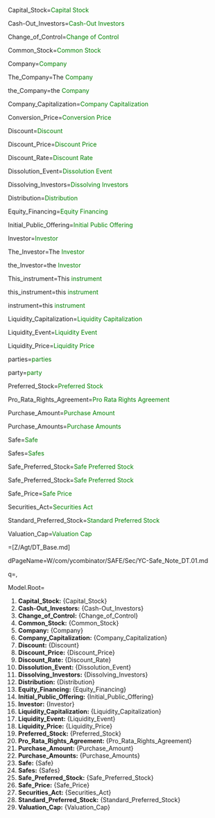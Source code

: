 Capital_Stock=<font color="green">Capital Stock</font>

Cash-Out_Investors=<font color="green">Cash-Out Investors</font>

Change_of_Control=<font color="green">Change of Control</font>

Common_Stock=<font color="green">Common Stock</font>

Company=<font color="green">Company</font>

The_Company=The <font color="green">Company</font>

the_Company=the <font color="green">Company</font>

Company_Capitalization=<font color="green">Company Capitalization</font>

Conversion_Price=<font color="green">Conversion Price</font>

Discount=<font color="green">Discount</font>

Discount_Price=<font color="green">Discount Price</font>

Discount_Rate=<font color="green">Discount Rate</font>

Dissolution_Event=<font color="green">Dissolution Event</font>

Dissolving_Investors=<font color="green">Dissolving Investors</font>

Distribution=<font color="green">Distribution</font>

Equity_Financing=<font color="green">Equity Financing</font>

Initial_Public_Offering=<font color="green">Initial Public Offering</font>

Investor=<font color="green">Investor</font>

The_Investor=The <font color="green">Investor</font>

the_Investor=the <font color="green">Investor</font>

This_instrument=This <font color="green">instrument</font>

this_instrument=this <font color="green">instrument</font>

instrument=this <font color="green">instrument</font>

Liquidity_Capitalization=<font color="green">Liquidity Capitalization</font>

Liquidity_Event=<font color="green">Liquidity Event</font>

Liquidity_Price=<font color="green">Liquidity Price</font>

parties=<font color="green">parties</font>

party=<font color="green">party</font>

Preferred_Stock=<font color="green">Preferred Stock</font>

Pro_Rata_Rights_Agreement=<font color="green">Pro Rata Rights Agreement</font>

Purchase_Amount=<font color="green">Purchase Amount</font>

Purchase_Amounts=<font color="green">Purchase Amounts</font>

Safe=<font color="green">Safe</font>

Safes=<font color="green">Safes</font>

Safe_Preferred_Stock=<font color="green">Safe Preferred Stock</font>

Safe_Preferred_Stock=<font color="green">Safe Preferred Stock</font>

Safe_Price=<font color="green">Safe Price</font>

Securities_Act=<font color="green">Securities Act</font>

Standard_Preferred_Stock=<font color="green">Standard Preferred Stock</font>

Valuation_Cap=<font color="green">Valuation Cap</font>

=[Z/Agt/DT_Base.md]

dPageName=W/com/ycombinator/SAFE/Sec/YC-Safe_Note_DT.01.md

q=,

Model.Root=<ol><li><b>Capital_Stock:</b> {Capital_Stock}</li><li><b>Cash-Out_Investors:</b> {Cash-Out_Investors}</li><li><b>Change_of_Control:</b> {Change_of_Control}</li><li><b>Common_Stock:</b> {Common_Stock}</li><li><b>Company:</b> {Company}</li><li><b>Company_Capitalization:</b> {Company_Capitalization}</li><li><b>Discount:</b> {Discount}</li><li><b>Discount_Price:</b> {Discount_Price}</li><li><b>Discount_Rate:</b> {Discount_Rate}</li><li><b>Dissolution_Event:</b> {Dissolution_Event}</li><li><b>Dissolving_Investors:</b> {Dissolving_Investors}</li><li><b>Distribution:</b> {Distribution}</li><li><b>Equity_Financing:</b> {Equity_Financing}</li><li><b>Initial_Public_Offering:</b> {Initial_Public_Offering}</li><li><b>Investor:</b> {Investor}</li><li><b>Liquidity_Capitalization:</b> {Liquidity_Capitalization}</li><li><b>Liquidity_Event:</b> {Liquidity_Event}</li><li><b>Liquidity_Price:</b> {Liquidity_Price}</li><li><b>Preferred_Stock:</b> {Preferred_Stock}</li><li><b>Pro_Rata_Rights_Agreement:</b> {Pro_Rata_Rights_Agreement}</li><li><b>Purchase_Amount:</b> {Purchase_Amount}</li><li><b>Purchase_Amounts:</b> {Purchase_Amounts}</li><li><b>Safe:</b> {Safe}</li><li><b>Safes:</b> {Safes}</li><li><b>Safe_Preferred_Stock:</b> {Safe_Preferred_Stock}</li><li><b>Safe_Price:</b> {Safe_Price}</li><li><b>Securities_Act:</b> {Securities_Act}</li><li><b>Standard_Preferred_Stock:</b> {Standard_Preferred_Stock}</li><li><b>Valuation_Cap:</b> {Valuation_Cap}</li></ol>
